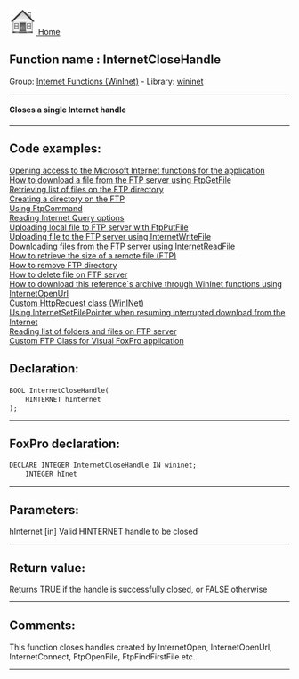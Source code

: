 [<img src="../../images/home.png"> Home ](https://github.com/VFPX/Win32API)  

## Function name : InternetCloseHandle
Group: [Internet Functions (WinInet)](../../functions_group.md#Internet_Functions_(WinInet))  -  Library: [wininet](../../../libraries.md#wininet)  
***  


#### Closes a single Internet handle
***  


## Code examples:
[Opening access to the Microsoft Internet functions for the application](../../samples/sample_042.md)  
[How to download a file from the FTP server using FtpGetFile](../../samples/sample_043.md)  
[Retrieving list of files on the FTP directory](../../samples/sample_046.md)  
[Creating a directory on the FTP](../../samples/sample_047.md)  
[Using FtpCommand](../../samples/sample_059.md)  
[Reading Internet Query options](../../samples/sample_060.md)  
[Uploading local file to FTP server with FtpPutFile](../../samples/sample_061.md)  
[Uploading file to the FTP server using InternetWriteFile](../../samples/sample_062.md)  
[Downloading files from the FTP server using InternetReadFile](../../samples/sample_063.md)  
[How to retrieve the size of a remote file (FTP)](../../samples/sample_069.md)  
[How to remove FTP directory](../../samples/sample_070.md)  
[How to delete file on FTP server](../../samples/sample_071.md)  
[How to download this reference`s archive through WinInet functions using InternetOpenUrl](../../samples/sample_110.md)  
[Custom HttpRequest class (WinINet)](../../samples/sample_185.md)  
[Using InternetSetFilePointer when resuming interrupted download from the Internet](../../samples/sample_191.md)  
[Reading list of folders and files on FTP server](../../samples/sample_340.md)  
[Custom FTP Class for Visual FoxPro application](../../samples/sample_344.md)  

## Declaration:
```foxpro  
BOOL InternetCloseHandle(
	HINTERNET hInternet
);  
```  
***  


## FoxPro declaration:
```foxpro  
DECLARE INTEGER InternetCloseHandle IN wininet;
	INTEGER hInet  
```  
***  


## Parameters:
hInternet
[in] Valid HINTERNET handle to be closed  
***  


## Return value:
Returns TRUE if the handle is successfully closed, or FALSE otherwise  
***  


## Comments:
This function closes handles created by InternetOpen, InternetOpenUrl, InternetConnect, FtpOpenFile, FtpFindFirstFile etc.  
  
***  

